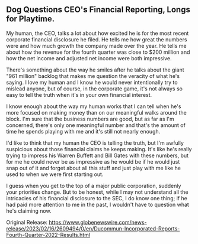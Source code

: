 ## Dog Questions CEO's Financial Reporting, Longs for Playtime.


My human, the CEO, talks a lot about how excited he is for the most recent corporate financial disclosure he filed. He tells me how great the numbers were and how much growth the company made over the year. He tells me about how the revenue for the fourth quarter was close to $200 million and how the net income and adjusted net income were both impressive. 

There's something about the way he smiles after he talks about the giant "961 million" backlog that makes me question the veracity of what he's saying. I love my human and I know he would never intentionally try to mislead anyone, but of course, in the corporate game, it's not always so easy to tell the truth when it's in your own financial interest.

I know enough about the way my human works that I can tell when he's more focused on making money than on our meaningful walks around the block. I'm sure that the business numbers are good, but as far as I'm concerned, there's only one meaningful number and that's the amount of time he spends playing with me and it's still not nearly enough. 

I'd like to think that my human the CEO is telling the truth, but I'm awfully suspicious about those financial claims he keeps making. It's like he's really trying to impress his Warren Buffett and Bill Gates with these numbers, but for me he could never be as impressive as he would be if he would just snap out of it and forget about all this stuff and just play with me like he used to when we were first starting out. 

I guess when you get to the top of a major public corporation, suddenly your priorities change. But to be honest, while I may not understand all the intricacies of his financial disclosure to the SEC, I do know one thing; if he had paid more attention to me in the past, I wouldn't have to question what he's claiming now. 




Original Release: https://www.globenewswire.com/news-release/2023/02/16/2609494/0/en/Ducommun-Incorporated-Reports-Fourth-Quarter-2022-Results.html